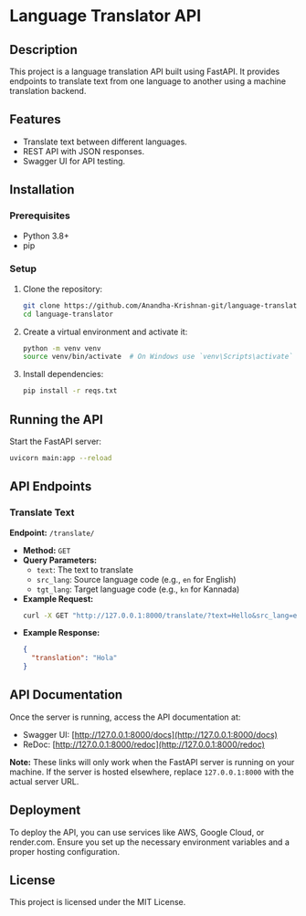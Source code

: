 # Language Translator API

## Description
This project is a language translation API built using FastAPI. It provides endpoints to translate text from one language to another using a machine translation backend.

## Features
- Translate text between different languages.
- REST API with JSON responses.
- Swagger UI for API testing.

## Installation

### Prerequisites
- Python 3.8+
- pip

### Setup
1. Clone the repository:
   ```sh
   git clone https://github.com/Anandha-Krishnan-git/language-translator.git
   cd language-translator
   ```
2. Create a virtual environment and activate it:
   ```sh
   python -m venv venv
   source venv/bin/activate  # On Windows use `venv\Scripts\activate`
   ```
3. Install dependencies:
   ```sh
   pip install -r reqs.txt
   ```

## Running the API
Start the FastAPI server:
```sh
uvicorn main:app --reload
```

## API Endpoints
### Translate Text
**Endpoint:** `/translate/`
- **Method:** `GET`
- **Query Parameters:**
  - `text`: The text to translate
  - `src_lang`: Source language code (e.g., `en` for English)
  - `tgt_lang`: Target language code (e.g., `kn` for Kannada)
- **Example Request:**
  ```sh
  curl -X GET "http://127.0.0.1:8000/translate/?text=Hello&src_lang=en&tgt_lang=es"
  ```
- **Example Response:**
  ```json
  {
    "translation": "Hola"
  }
  ```

## API Documentation
Once the server is running, access the API documentation at:
- Swagger UI: [http://127.0.0.1:8000/docs](http://127.0.0.1:8000/docs)
- ReDoc: [http://127.0.0.1:8000/redoc](http://127.0.0.1:8000/redoc)

**Note:** These links will only work when the FastAPI server is running on your machine. If the server is hosted elsewhere, replace `127.0.0.1:8000` with the actual server URL.

## Deployment
To deploy the API, you can use services like AWS, Google Cloud, or render.com. Ensure you set up the necessary environment variables and a proper hosting configuration.

## License
This project is licensed under the MIT License.

